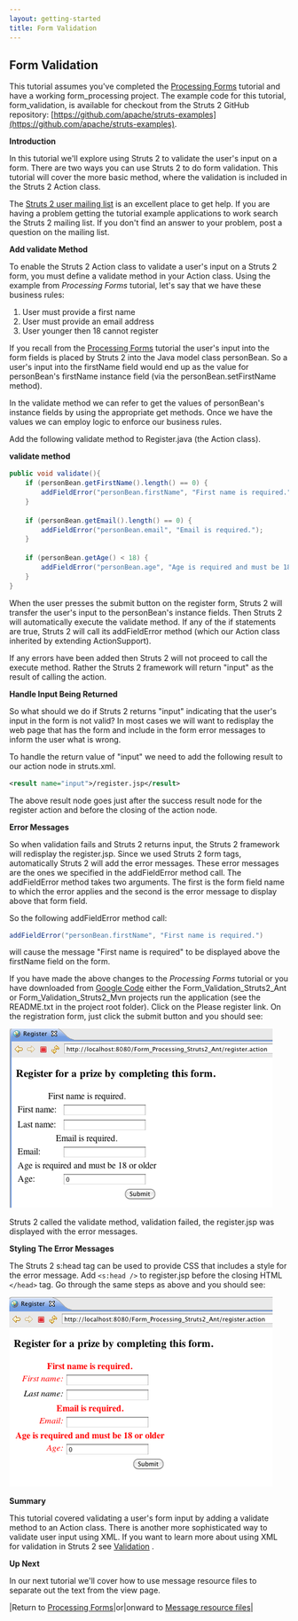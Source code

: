 ```yaml
---
layout: getting-started
title: Form Validation
---
```

## Form Validation

This tutorial assumes you've completed the [Processing Forms](processing-forms.html) tutorial and have a working form_processing project. The example code for this tutorial, form_validation, is available for checkout from the Struts 2 GitHub repository: [https://github.com/apache/struts-examples](https://github.com/apache/struts-examples).

> 

__Introduction__

In this tutorial we'll explore using Struts 2 to validate the user's input on a form. There are two ways you can use Struts 2 to do form validation. This tutorial will cover the more basic method, where the validation is included in the Struts 2 Action class.

The [Struts 2 user mailing list](http://struts.apache.org/mail.html) is an excellent place to get help. If you are having a problem getting the tutorial example applications to work search the Struts 2 mailing list. If you don't find an answer to your problem, post a question on the mailing list.

__Add validate Method__

To enable the Struts 2 Action class to validate a user's input on a Struts 2 form, you must define a validate method in your Action class. Using the example from _Processing Forms_  tutorial, let's say that we have these business rules:

1. User must provide a first name
2. User must provide an email address
3. User younger then 18 cannot register

If you recall from the [Processing Forms](processing-forms.html) tutorial the user's input into the form fields is placed by Struts 2 into the Java model class personBean. So a user's input into the firstName field would end up as the value for personBean's firstName instance field (via the personBean.setFirstName method).

In the validate method we can refer to get the values of personBean's instance fields by using the appropriate get methods. Once we have the values we can employ logic to enforce our business rules.

Add the following validate method to Register.java (the Action class).

**validate method**

```java
public void validate(){
    if (personBean.getFirstName().length() == 0) {
        addFieldError("personBean.firstName", "First name is required.");
    }

    if (personBean.getEmail().length() == 0) {
        addFieldError("personBean.email", "Email is required.");
    }

    if (personBean.getAge() < 18) {
        addFieldError("personBean.age", "Age is required and must be 18 or older");
    }
}
```

When the user presses the submit button on the register form, Struts 2 will transfer the user's input to the personBean's instance fields. Then Struts 2 will automatically execute the validate method. If any of the if statements are true, Struts 2 will call its addFieldError method (which our Action class inherited by extending ActionSupport).

If any errors have been added then Struts 2 will not proceed to call the execute method. Rather the Struts 2 framework will return "input" as the result of calling the action.

__Handle Input Being Returned__

So what should we do if Struts 2 returns "input" indicating that the user's input in the form is not valid? In most cases we will want to redisplay the web page that has the form and include in the form error messages to inform the user what is wrong.

To handle the return value of "input" we need to add the following result to our action node in struts.xml.

```xml
<result name="input">/register.jsp</result>
```

The above result node goes just after the success result node for the register action and before the closing of the action node.

__Error Messages__

So when validation fails and Struts 2 returns input, the Struts 2 framework will redisplay the register.jsp. Since we used Struts 2 form tags, automatically Struts 2 will add the error messages. These error messages are the ones we specified in the addFieldError method call. The addFieldError method takes two arguments. The first is the form field name to which the error applies and the second is the error message to display above that form field.

So the following addFieldError method call:

```java
addFieldError("personBean.firstName", "First name is required.")
```

will cause the message "First name is required" to be displayed above the firstName field on the form.

If you have made the above changes to the _Processing Forms_  tutorial or you have downloaded from [Google Code](http://code.google.com/p/struts2-examples/downloads/list) either the Form_Validation_Struts2_Ant or Form_Validation_Struts2_Mvn projects run the application (see the README.txt in the project root folder). Click on the Please register link. On the registration form, just click the submit button and you should see:

![form_errors.png](attachments/att14975003_form_errors.png)

Struts 2 called the validate method, validation failed, the register.jsp was displayed with the error messages.

__Styling The Error Messages__

The Struts 2 s:head tag can be used to provide CSS that includes a style for the error message. Add `<s:head />` to register.jsp before the closing HTML `</head>` tag. Go through the same steps as above and you should see:

![form_errors_styled.png](attachments/att14975001_form_errors_styled.png)

__Summary__

This tutorial covered validating a user's form input by adding a validate method to an Action class. There is another more sophisticated way to validate user input using XML. If you want to learn more about using XML for validation in Struts 2 see [Validation](//struts.apache.org/docs/validation.html) .

__Up Next__

In our next tutorial we'll cover how to use message resource files to separate out the text from the view page.

|Return to [Processing Forms](processing-forms.html)|or|onward to [Message resource files](message-resource-files.html)|

